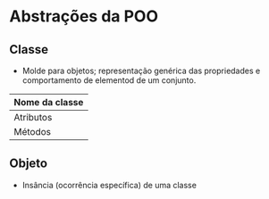 # Abstrações da POO

## Classe 
- Molde para objetos; representação genérica das propriedades e comportamento de elementod de um conjunto.

| Nome da classe |
|----------------|
| Atributos      |
| Métodos        |

## Objeto
- Insância (ocorrência específica) de uma classe
